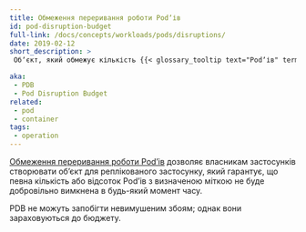 ```yaml
---
title: Обмеження переривання роботи Podʼів
id: pod-disruption-budget
full-link: /docs/concepts/workloads/pods/disruptions/
date: 2019-02-12
short_description: >
 Обʼєкт, який обмежує кількість {{< glossary_tooltip text="Podʼів" term_id="pod" >}} реплікованого застосунку, які можуть бути вимкнені одночасно з причини добровільного переривання роботи.

aka:
 - PDB
 - Pod Disruption Budget
related:
 - pod
 - container
tags:
 - operation
---
```


[Обмеження переривання роботи Podʼів](/docs/concepts/workloads/pods/disruptions/) дозволяє власникам застосунків створювати обʼєкт для реплікованого застосунку, який гарантує, що певна кількість або відсоток Podʼів з визначеною міткою не буде добровільно вимкнена в будь-який момент часу.

<!--more--> 

PDB не можуть запобігти невимушеним збоям; однак вони
зараховуються до бюджету.
